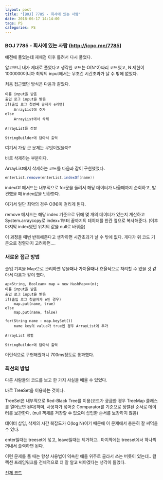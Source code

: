 ```yaml
---
layout: post
title: "[BOJ] 7785 - 회사에 있는 사람"
date: 2018-06-17 14:14:00
tags: PS
categories: PS
---
```


### BOJ 7785 - 회사에 있는 사람 (http://icpc.me/7785)



예전에 풀었는데 재채점 이후 틀려서 다시 풀었다.

알고보니 내가 제대로 풀었다고 생각한 코드는 O(N^2)짜리 코드였고, N 제한이 1000000이니까 최악의 input에서는 무조건 시간초과가 날 수 밖에 없었다.



처음 접근했던 방식은 다음과 같았다.

```
이름 input을 받음
출입 로그 input을 받음
if(출입 로그 첫번째 글자가 e라면)
	ArrayList에 추가
else
	ArrayList에서 삭제

ArrayList를 정렬

StringBuilder에 담아서 출력
```



여기서 가장 큰 문제는 무엇이었을까?

바로 삭제하는 부분이다.

ArrayList에서 삭제하는 코드를 다음과 같이 구현했었다.

```java
enterList.remove(enterList.indexOf(name))
```

indexOf 메서드는 내부적으로 for문을 돌려서 해당 데이터가 나올때까지 순회하고, 발견했을 때 index값을 반환한다.

여기서 일단 최악의 경우 O(N)이 걸리게 된다.

remove 메서드는 해당 index 기준으로 뒤에 몇 개의 데이터가 있는지 계산하고 System.arraycopy로 index+1부터 끝까지의 데이터를 한칸 옆으로 복사해준다. (이후 마지막 index였던 위치의 값을 null로 바꿔줌)

이 과정을 매번 반복해준다고 생각하면 시간초과가 날 수 밖에 없다. 게다가 위 코드 기준으로 정렬까지 고려하면....



### 새로운 접근 방법

출입 기록을 Map으로 관리하면 넣을때나 가져올때나 효율적으로 처리할 수 있을 것 같아서 다음과 같이 했다.

```
ap<String, Boolean> map = new HashMap<>(n);
이름 input을 받음
출입 로그 input을 받음
if(출입 로그 첫글자가 e인 경우)
	map.put(name, true)
else
	map.put(name, false)

for(String name : map.keySet())
	name key의 value가 true인 경우 ArrayList에 추가

ArrayList 정렬

StringBuilder에 담아서 출력
```



이런식으로 구현해줬더니 700ms정도로 통과했다.



### 최선의 방법

다른 사람들의 코드를 보고 한 가지 사실을 배울 수 있었다.

바로 TreeSet을 이용하는 것이다.

TreeSet은 내부적으로 Red-Black Tree를 이용(코드가 궁금한 경우 TreeMap 클래스를 열어보면 된다)하며, 사용자가 넣어준 Comparator를 기준으로 정렬된 순서로 데이터를 보관한다. (null 객체를 저장할 수 없으며 삽입한 순서를 보장하지 않음)

데이터 삽입, 삭제의 시간 복잡도가 O(log N)이기 때문에 이 문제에서 충분히 잘 써먹을 수 있다.

enter일때는 treeset에 넣고, leave일때는 제거하고.. 마지막에는 treeset에서 하나씩 꺼내서 출력하면 된다.



이런 문제를 풀 때는 항상 사용법이 익숙한 애들 위주로 골라서 쓰는 버릇이 있는데.. 컬렉션 프레임워크를 전체적으로 더 잘 알고 써야겠다는 생각이 들었다.

[전체 코드](https://github.com/joshua-qa/PS/blob/master/BOJ/7000/7785.java)
